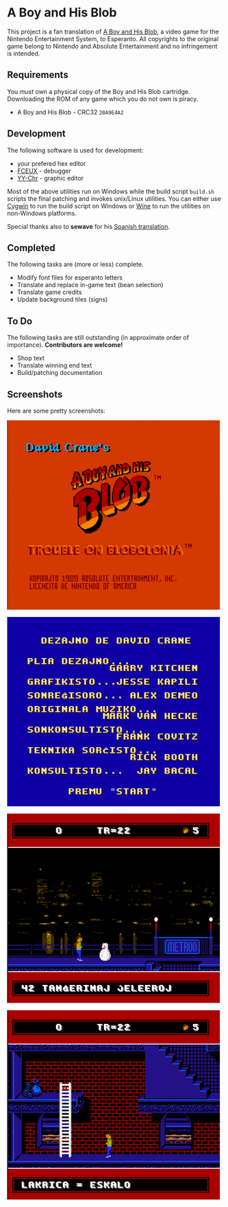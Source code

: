 # A Boy and His Blob

This project is a fan translation of
[A Boy and His Blob](https://en.wikipedia.org/wiki/A_Boy_and_His_Blob:_Trouble_on_Blobolonia),
a video game for the Nintendo Entertainment System, to Esperanto. All
copyrights to the original game belong to Nintendo and Absolute Entertainment
and no infringement is intended.

## Requirements
You *must* own a physical copy of the Boy and His Blob cartridge. Downloading
the ROM of any game which you do not own is piracy.

  * A Boy and His Blob - CRC32 `20A9E4A2`

## Development

The following software is used for development:

  * your prefered hex editor
  * [FCEUX](https://fceux.com/web/home.html) - debugger
  * [YY-Chr](https://www.romhacking.net/utilities/958) - graphic editor

Most of the above utilities run on Windows while the build script `build.sh`
scripts the final patching and invokes unix/Linux utilities. You can either use
[Cygwin](http://cygwin.com) to run the build script on Windows or
[Wine](https://winehq.org) to run the utilities on non-Windows platforms.

Special thanks also to **sewave** for his
[Spanish translation](https://github.com/sewave/translations/tree/master/nes/boyandhisblobatroubleonblobolonianes).

## Completed

The following tasks are (more or less) complete.

  * Modify font files for esperanto letters
  * Translate and replace in-game text (bean selection)
  * Translate game credits
  * Update background tiles (signs)

## To Do  

The following tasks are still outstanding (in approximate order of importance).
**Contributors are welcome!**

  * Shop text
  * Translate winning end text
  * Build/patching documentation

## Screenshots

Here are some pretty screenshots:

![Intro screen](images/screenshot-1.png)

![Credits screen](images/screenshot-2.png)

![Game play - properly pluralized bean names 1](images/screenshot-3.png)

![Game play - properly pluralized bean names 2](images/screenshot-4.png)

